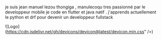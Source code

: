 je suis jean manuel lezou 
thongiga , manulecoqu
tres passionné par le developpeur mobile je code en flutter et java natif .
j'apprends actuellement le python et drf pour devenir un developpeur fullstack 

![Logo](https://cdn.jsdelivr.net/gh/devicons/devicon@latest/devicon.min.css" />)
          
